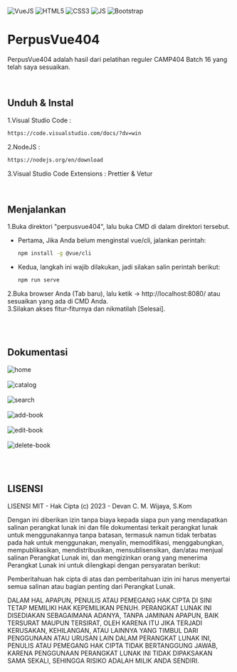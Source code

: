 ![VueJS](https://img.shields.io/badge/-Vue%20JS-darkcyan?style=flat&logo=vue.js)
![HTML5](https://img.shields.io/badge/-HTML%205-purple.svg?&logo=html5)
![CSS3](https://img.shields.io/badge/-CSS%203-green.svg?&logo=css3)
![JS](https://img.shields.io/badge/-Javascript-brown.svg?&logo=javascript)
![Bootstrap](https://img.shields.io/badge/-Bootstrap%205-white.svg?&logo=bootstrap)

# PerpusVue404
<p>PerpusVue404 adalah hasil dari pelatihan reguler CAMP404 Batch 16 yang telah saya sesuaikan.</p>

<br>

## Unduh & Instal
1.Visual Studio Code :
```bash
https://code.visualstudio.com/docs/?dv=win
```
2.NodeJS :
```bash
https://nodejs.org/en/download
```
3.Visual Studio Code Extensions : Prettier & Vetur

<br>

## Menjalankan
1.Buka direktori "perpusvue404", lalu buka CMD di dalam direktori tersebut.<br>
<ul>
<li>Pertama, Jika Anda belum menginstal vue/cli, jalankan perintah:</li>

````bash
npm install -g @vue/cli
````

<li>Kedua, langkah ini wajib dilakukan, jadi silakan salin perintah berikut:</li>

````bash
npm run serve
````
</ul>
2.Buka browser Anda (Tab baru), lalu ketik -> http://localhost:8080/ atau sesuaikan yang ada di CMD Anda.<br>
3.Silakan akses fitur-fiturnya dan nikmatilah [Selesai].

<br><br>

## Dokumentasi
<img alt="home" src="https://github.com/devancakra/perpusvue404/assets/54527592/c373531d-e6f6-4864-9d09-6232727dcc93"><br><br>
<img alt="catalog" src="https://github.com/devancakra/perpusvue404/assets/54527592/e07a8e77-27d0-47b2-ab63-622fdb922835"><br><br>
<img alt="search" src="https://github.com/devancakra/perpusvue404/assets/54527592/12a27eb6-69ed-435b-85aa-9796e72a7597"><br><br>
<img alt="add-book" src="https://github.com/devancakra/perpusvue404/assets/54527592/8fc42ada-67e7-454f-bc50-84d749428355"><br><br>
<img alt="edit-book" src="https://github.com/devancakra/perpusvue404/assets/54527592/d018dda6-2fe6-42b2-b5e8-82f6472e00c2"><br><br>
<img alt="delete-book" src="https://github.com/devancakra/perpusvue404/assets/54527592/ff7cdd35-c0d2-4a3f-a867-5d0a60efe674"><br>

<br><br>

## LISENSI 
LISENSI MIT - Hak Cipta (c) 2023 - Devan C. M. Wijaya, S.Kom

Dengan ini diberikan izin tanpa biaya kepada siapa pun yang mendapatkan salinan perangkat lunak ini dan file dokumentasi terkait perangkat lunak untuk menggunakannya tanpa batasan, termasuk namun tidak terbatas pada hak untuk menggunakan, menyalin, memodifikasi, menggabungkan, mempublikasikan, mendistribusikan, mensublisensikan, dan/atau menjual salinan Perangkat Lunak ini, dan mengizinkan orang yang menerima Perangkat Lunak ini untuk dilengkapi dengan persyaratan berikut:

Pemberitahuan hak cipta di atas dan pemberitahuan izin ini harus menyertai semua salinan atau bagian penting dari Perangkat Lunak.

DALAM HAL APAPUN, PENULIS ATAU PEMEGANG HAK CIPTA DI SINI TETAP MEMILIKI HAK KEPEMILIKAN PENUH. PERANGKAT LUNAK INI DISEDIAKAN SEBAGAIMANA ADANYA, TANPA JAMINAN APAPUN, BAIK TERSURAT MAUPUN TERSIRAT, OLEH KARENA ITU JIKA TERJADI KERUSAKAN, KEHILANGAN, ATAU LAINNYA YANG TIMBUL DARI PENGGUNAAN ATAU URUSAN LAIN DALAM PERANGKAT LUNAK INI, PENULIS ATAU PEMEGANG HAK CIPTA TIDAK BERTANGGUNG JAWAB, KARENA PENGGUNAAN PERANGKAT LUNAK INI TIDAK DIPAKSAKAN SAMA SEKALI, SEHINGGA RISIKO ADALAH MILIK ANDA SENDIRI.
